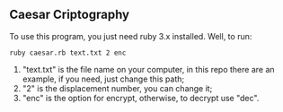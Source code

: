 ## Caesar Criptography
To use this program, you just need ruby 3.x installed.
Well, to run:
```shell 
ruby caesar.rb text.txt 2 enc
```
<ol>
  <li> "text.txt" is the file name on your computer, in this repo there are an example, if you need, just change this path;</li>
  <li> "2" is the displacement number, you can change it;</li>
  <li> "enc" is the option for encrypt, otherwise, to decrypt use "dec".</li>
</ol>
